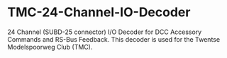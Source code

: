 # TMC-24-Channel-IO-Decoder
24 Channel (SUBD-25 connector) I/O Decoder for DCC Accessory Commands and RS-Bus Feedback. This decoder is used for the  Twentse Modelspoorweg Club (TMC).
